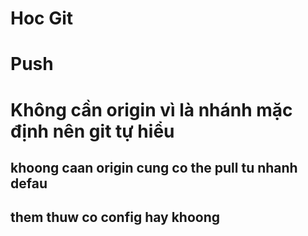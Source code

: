 # Hoc Git

# Push

# Không cần origin vì là nhánh mặc định nên git tự hiểu

## khoong caan origin cung co the pull tu  nhanh defau

## them thuw co config hay khoong

